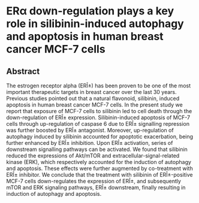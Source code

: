 # ERα down-regulation plays a key role in silibinin-induced autophagy and apoptosis in human breast cancer MCF-7 cells

## Abstract

The estrogen receptor alpha (ERÎ±) has been proven to be one of the most important therapeutic targets in breast cancer over the last 30 years. Previous studies pointed out that a natural flavonoid, silibinin, induced apoptosis in human breast cancer MCF-7 cells. In the present study we report that exposure of MCF-7 cells to silibinin led to cell death through the down-regulation of ERÎ± expression. Silibinin-induced apoptosis of MCF-7 cells through up-regulation of caspase 6 due to ERÎ± signalling repression was further boosted by ERÎ± antagonist. Moreover, up-regulation of autophagy induced by silibinin accounted for apoptotic exacerbation, being further enhanced by ERÎ± inhibition. Upon ERÎ± activation, series of downstream signalling pathways can be activated. We found that silibinin reduced the expressions of Akt/mTOR and extracellular-signal-related kinase (ERK), which respectively accounted for the induction of autophagy and apoptosis. These effects were further augmented by co-treatment with ERÎ± inhibitor. We conclude that the treatment with silibinin of ERÎ±-positive MCF-7 cells down-regulates the expression of ERÎ±, and subsequently mTOR and ERK signaling pathways, ERÎ± downstream, finally resulting in induction of autophagy and apoptosis.
